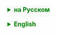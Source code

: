 <details style="margin-top: 16px">
  <summary style="cursor: pointer; color: green;"><b>на Русском</b></summary>

Иерархия коллекций:

<img src="https://raw.githubusercontent.com/ait-tr/cohort35/main/basic_programming/lesson_49/img/CollectionSB_N.jpeg" width="1200">

### Заглянем под капот HashMap

</details>

<details style="margin-top: 16px">
  <summary style="cursor: pointer; color: green;"><b>English</b></summary>


</details>